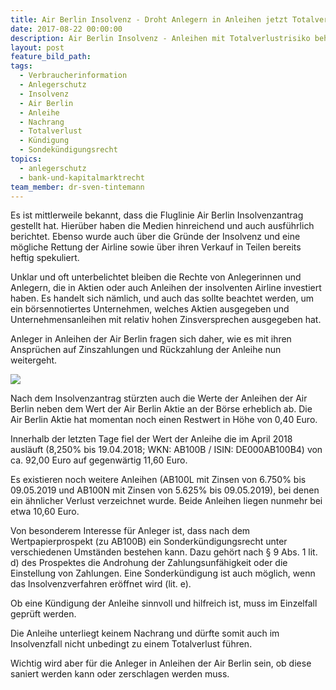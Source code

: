 ```yaml
---
title: Air Berlin Insolvenz - Droht Anlegern in Anleihen jetzt Totalverlust?
date: 2017-08-22 00:00:00
description: Air Berlin Insolvenz - Anleihen mit Totalverlustrisiko behaftet
layout: post
feature_bild_path:
tags:
  - Verbraucherinformation
  - Anlegerschutz
  - Insolvenz
  - Air Berlin
  - Anleihe
  - Nachrang
  - Totalverlust
  - Kündigung
  - Sondekündigungsrecht
topics:
  - anlegerschutz
  - bank-und-kapitalmarktrecht
team_member: dr-sven-tintemann
---
```



Es ist mittlerweile bekannt, dass die Fluglinie Air Berlin Insolvenzantrag gestellt hat. Hierüber haben die Medien hinreichend und auch ausführlich berichtet. Ebenso wurde auch über die Gründe der Insolvenz und eine mögliche Rettung der Airline sowie über ihren Verkauf in Teilen bereits heftig spekuliert.

Unklar und oft unterbelichtet bleiben die Rechte von Anlegerinnen und Anlegern, die in Aktien oder auch Anleihen der insolventen Airline investiert haben. Es handelt sich nämlich, und auch das sollte beachtet werden, um ein börsennotiertes Unternehmen, welches Aktien ausgegeben und Unternehmensanleihen mit relativ hohen Zinsversprechen ausgegeben hat.

Anleger in Anleihen der Air Berlin fragen sich daher, wie es mit ihren Ansprüchen auf Zinszahlungen und Rückzahlung der Anleihe nun weitergeht.

![](/uploads/versions/air-berlin-herzen-1---x----4032-3024x---.jpg)

Nach dem Insolvenzantrag stürzten auch die Werte der Anleihen der Air Berlin neben dem Wert der Air Berlin Aktie an der Börse erheblich ab. Die Air Berlin Aktie hat momentan noch einen Restwert in Höhe von 0,40 Euro.

Innerhalb der letzten Tage fiel der Wert der Anleihe die im April 2018 ausläuft (8,250% bis 19.04.2018; WKN: AB100B / ISIN: DE000AB100B4) von ca. 92,00 Euro auf gegenwärtig 11,60 Euro.

Es existieren noch weitere Anleihen (AB100L mit Zinsen von 6.750% bis 09.05.2019 und AB100N mit Zinsen von 5.625% bis 09.05.2019), bei denen ein ähnlicher Verlust verzeichnet wurde. Beide Anleihen liegen nunmehr bei etwa 10,60 Euro.

Von besonderem Interesse für Anleger ist, dass nach dem Wertpapierprospekt (zu AB100B) ein Sonderkündigungsrecht unter verschiedenen Umständen bestehen kann. Dazu gehört nach § 9 Abs. 1 lit. d) des Prospektes die Androhung der Zahlungsunfähigkeit oder die Einstellung von Zahlungen. Eine Sonderkündigung ist auch möglich, wenn das Insolvenzverfahren eröffnet wird (lit. e).

Ob eine Kündigung der Anleihe sinnvoll und hilfreich ist, muss im Einzelfall geprüft werden.

Die Anleihe unterliegt keinem Nachrang und dürfte somit auch im Insolvenzfall nicht unbedingt zu einem Totalverlust führen.

Wichtig wird aber für die Anleger in Anleihen der Air Berlin sein, ob diese saniert werden kann oder zerschlagen werden muss.